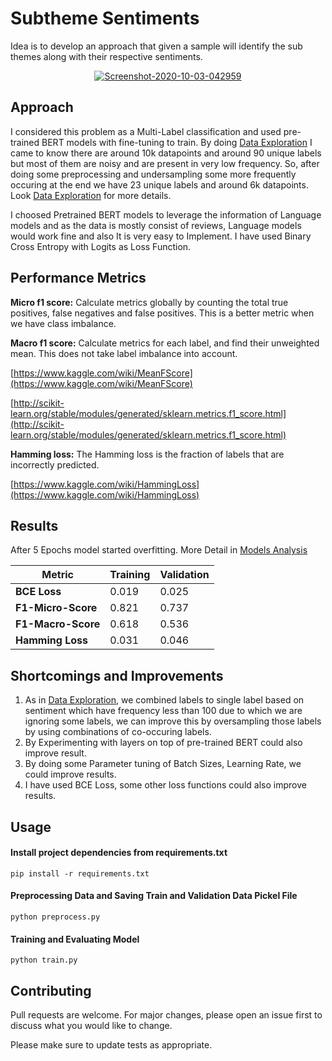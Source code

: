 # Subtheme Sentiments 

Idea is to develop an approach that given a sample will identify the sub themes along with their respective sentiments.

<center>
<a href="https://ibb.co/n0SSfHx"><img src="https://i.ibb.co/yRJJ5wH/Screenshot-2020-10-03-042959.jpg" alt="Screenshot-2020-10-03-042959" border="0"></a>
</center>

## Approach
I considered this problem as a Multi-Label classification and used pre-trained BERT models with fine-tuning to train. By doing [Data Exploration](https://github.com/skshashankkumar41/Subtheme-Sentiments/blob/master/output/Data-Exploration.pdf) I came to know there are around 10k datapoints and around 90 unique labels but most of them are noisy and are present in very low frequency. So, after doing some preprocessing and undersampling some more frequently occuring at the end we have 23 unique labels and around 6k datapoints. Look [Data Exploration](https://github.com/skshashankkumar41/Subtheme-Sentiments/blob/master/output/Data-Exploration.pdf) for more details.

I choosed Pretrained BERT models to leverage the information of Language models and as the data is mostly consist of reviews, Language models would work fine and also It is very easy to Implement. I have used Binary Cross Entropy with Logits as Loss Function.

## Performance Metrics 
**Micro f1 score:**
Calculate metrics globally by counting the total true positives, false negatives and false positives. This is a better metric when we have class imbalance.

**Macro f1 score:**
Calculate metrics for each label, and find their unweighted mean. This does not take label imbalance into account.

[https://www.kaggle.com/wiki/MeanFScore](https://www.kaggle.com/wiki/MeanFScore)

[http://scikit-learn.org/stable/modules/generated/sklearn.metrics.f1_score.html](http://scikit-learn.org/stable/modules/generated/sklearn.metrics.f1_score.html)

**Hamming loss:** The Hamming loss is the fraction of labels that are incorrectly predicted.

[https://www.kaggle.com/wiki/HammingLoss](https://www.kaggle.com/wiki/HammingLoss)

## Results 
After 5 Epochs model started overfitting. More Detail in [Models Analysis](https://github.com/skshashankkumar41/Subtheme-Sentiments/blob/master/output/Model-Analysis.pdf) 
<table class="tg">
<thead>
  <tr>
    <th class="tg-0pky"><span style="font-weight:bold">Metric</span></th>
    <th class="tg-0pky"><span style="font-weight:bold">Training</span></th>
    <th class="tg-0pky"><span style="font-weight:bold">Validation</span></th>
  </tr>
</thead>
<tbody>
  <tr>
    <td class="tg-0pky"><span style="font-weight:bold">BCE Loss</span></td>
    <td class="tg-0pky">0.019</td>
    <td class="tg-0pky">0.025</td>
  </tr>
  <tr>
    <td class="tg-0pky"><span style="font-weight:bold">F1-Micro-Score</span></td>
    <td class="tg-0pky">0.821</td>
    <td class="tg-0pky">0.737</td>
  </tr>
  <tr>
    <td class="tg-0pky"><span style="font-weight:bold">F1-Macro-Score</span></td>
    <td class="tg-0pky">0.618</td>
    <td class="tg-0pky">0.536</td>
  </tr>
  <tr>
    <td class="tg-0pky"><span style="font-weight:bold">Hamming Loss</span></td>
    <td class="tg-0pky">0.031</td>
    <td class="tg-0pky">0.046</td>
  </tr>
</tbody>
</table>

## Shortcomings and Improvements 
1. As in [Data Exploration](https://github.com/skshashankkumar41/Subtheme-Sentiments/blob/master/output/Data-Exploration.pdf), we combined labels to single label based on sentiment which have frequency less than 100 due to which we are ignoring some labels, we can improve this by oversampling those labels by using combinations of co-occuring labels.
2. By Experimenting with layers on top of pre-trained BERT could also improve result.
3. By doing some Parameter tuning of Batch Sizes, Learning Rate, we could improve results.
4. I have used BCE Loss, some other loss functions could also improve results.

## Usage
#### Install project dependencies from requirements.txt
```
pip install -r requirements.txt
```

#### Preprocessing Data and Saving Train and Validation Data Pickel File
```
python preprocess.py
```
#### Training and Evaluating Model 
```
python train.py
```

## Contributing
Pull requests are welcome. For major changes, please open an issue first to discuss what you would like to change.

Please make sure to update tests as appropriate.

